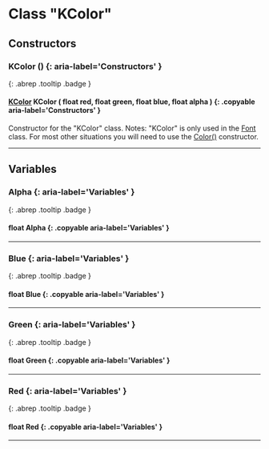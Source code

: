 # Class "KColor"
## Constructors
### KColor () {: aria-label='Constructors' }
[ ](#){: .abrep .tooltip .badge }
#### [KColor](KColor.md) KColor ( float red, float green, float blue, float alpha ) {: .copyable aria-label='Constructors' }

Constructor for the "KColor" class.
Notes: "KColor" is only used in the [Font](Font.md) class. For most other situations you will need to use the [Color()](Color.md) constructor.
___
## Variables
### Alpha {: aria-label='Variables' }
[ ](#){: .abrep .tooltip .badge }
#### float Alpha  {: .copyable aria-label='Variables' }

___
### Blue {: aria-label='Variables' }
[ ](#){: .abrep .tooltip .badge }
#### float Blue  {: .copyable aria-label='Variables' }

___
### Green {: aria-label='Variables' }
[ ](#){: .abrep .tooltip .badge }
#### float Green  {: .copyable aria-label='Variables' }

___
### Red {: aria-label='Variables' }
[ ](#){: .abrep .tooltip .badge }
#### float Red  {: .copyable aria-label='Variables' }

___

